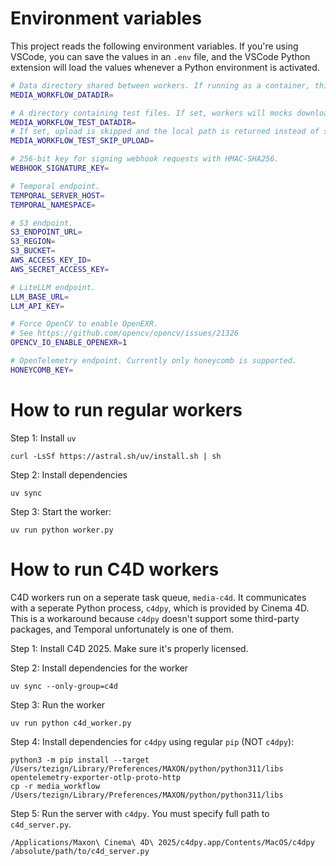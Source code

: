 # Environment variables

This project reads the following environment variables. If you're using VSCode, you can save the
values in an `.env` file, and the VSCode Python extension will load the values whenever a Python
environment is activated.

```bash
# Data directory shared between workers. If running as a container, this should be a volumn mount.
MEDIA_WORKFLOW_DATADIR=

# A directory containing test files. If set, workers will mocks download activities.
MEDIA_WORKFLOW_TEST_DATADIR=
# If set, upload is skipped and the local path is returned instead of signed S3 URLs.
MEDIA_WORKFLOW_TEST_SKIP_UPLOAD=

# 256-bit key for signing webhook requests with HMAC-SHA256.
WEBHOOK_SIGNATURE_KEY=

# Temporal endpoint.
TEMPORAL_SERVER_HOST=
TEMPORAL_NAMESPACE=

# S3 endpoint.
S3_ENDPOINT_URL=
S3_REGION=
S3_BUCKET=
AWS_ACCESS_KEY_ID=
AWS_SECRET_ACCESS_KEY=

# LiteLLM endpoint.
LLM_BASE_URL=
LLM_API_KEY=

# Force OpenCV to enable OpenEXR.
# See https://github.com/opencv/opencv/issues/21326
OPENCV_IO_ENABLE_OPENEXR=1

# OpenTelemetry endpoint. Currently only honeycomb is supported.
HONEYCOMB_KEY=
```

# How to run regular workers

Step 1: Install `uv`

```
curl -LsSf https://astral.sh/uv/install.sh | sh
```

Step 2: Install dependencies

```
uv sync
```

Step 3: Start the worker:

```
uv run python worker.py
```

# How to run C4D workers

C4D workers run on a seperate task queue, `media-c4d`. It communicates with a seperate Python
process, `c4dpy`, which is provided by Cinema 4D. This is a workaround because `c4dpy` doesn't
support some third-party packages, and Temporal unfortunately is one of them.

Step 1: Install C4D 2025. Make sure it's properly licensed.

Step 2: Install dependencies for the worker

```
uv sync --only-group=c4d
```

Step 3: Run the worker

```
uv run python c4d_worker.py
```

Step 4: Install dependencies for `c4dpy` using regular `pip` (NOT `c4dpy`):

```
python3 -m pip install --target /Users/tezign/Library/Preferences/MAXON/python/python311/libs opentelemetry-exporter-otlp-proto-http
cp -r media_workflow /Users/tezign/Library/Preferences/MAXON/python/python311/libs
```

Step 5: Run the server with `c4dpy`. You must specify full path to `c4d_server.py`.

```
/Applications/Maxon\ Cinema\ 4D\ 2025/c4dpy.app/Contents/MacOS/c4dpy /absolute/path/to/c4d_server.py
```

